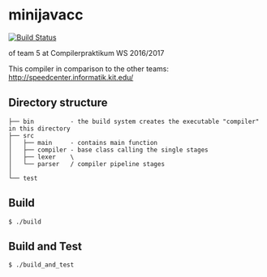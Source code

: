 minijavacc
==========

[![Build Status](https://travis-ci.org/minijavacc/minijavacc.svg?branch=develop)](https://travis-ci.org/minijavacc/minijavacc)

of team 5 at Compilerpraktikum WS 2016/2017

This compiler in comparison to the other teams: http://speedcenter.informatik.kit.edu/ 

## Directory structure
```
├── bin          - the build system creates the executable "compiler" in this directory
├── src
│   ├── main     - contains main function
│   ├── compiler - base class calling the single stages
│   ├── lexer    \
│   └── parser   / compiler pipeline stages
│   
└── test
```

## Build
```
$ ./build
```

## Build and Test
```
$ ./build_and_test
```
